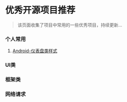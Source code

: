 # 优秀开源项目推荐<!-- {docsify-ignore-all} -->

> 该页面收集了项目中常用的一些优秀项目，持续更新...

### 个人常用
1. [Android-仪表盘类样式](https://github.com/yixiaolunhui/AndroidDashboardView)

### UI类

### 框架类

### 网络请求
